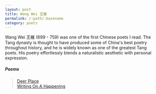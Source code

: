 ```yaml
---
layout: post
title: Wang Wei 王維
permalink: /:path/:basename
category: poets
---
```

Wang Wei 王維 (699 - 759) was one of the first Chinese poets I read. The Tang dynasty is thought to have produced some of China's best poetry throughout history, and he is widely known as one of the greatest Tang poets. His poetry effortlessly blends a naturalistic aesthetic with personal expression.

##### Poems

>[Deer Place](/poets/wang-wei/deer-place) <br>
>[Writing On A Happening](/poets/wang-wei/writing-on-a-happening)